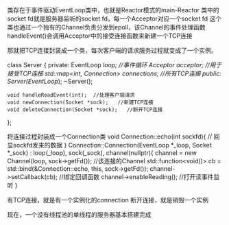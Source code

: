 类存在于事件驱动EventLoop类中，也就是Reactor模式的main-Reactor
类中的socket fd就是服务器监听的socket fd，每一个Acceptor对应一个socket fd
这个类也通过一个独有的Channel负责分发到epoll，该Channel的事件处理函数handleEvent()会调用Acceptor中的接受连接函数来新建一个TCP连接

那就把TCP连接封装成一个类，每次客户端的请求服务过程就变成了一个实例。


class Server {
private:
    EventLoop *loop;    //事件循环
    Acceptor *acceptor; //用于接受TCP连接
    std::map<int, Connection*> connections; //所有TCP连接
public:
    Server(EventLoop*);
    ~Server();

    void handleReadEvent(int);  //处理客户端请求
    void newConnection(Socket *sock);   //新建TCP连接
    void deleteConnection(Socket *sock);   //断开TCP连接
};

将连接过程封装成一个Connection类
void Connection::echo(int sockfd){
    // 回显sockfd发来的数据
}
Connection::Connection(EventLoop *_loop, Socket *_sock) : loop(_loop), sock(_sock), channel(nullptr){
    channel = new Channel(loop, sock->getFd()); //该连接的Channel
    std::function<void()> cb = std::bind(&Connection::echo, this, sock->getFd()); 
    channel->setCallback(cb); //绑定回调函数
    channel->enableReading(); //打开读事件监听
}

有TCP连接，就是有一个实例化的connection
断开连接，就是销毁一个实例

现在，一个没有线程池的单线程的服务器基本搭建完成